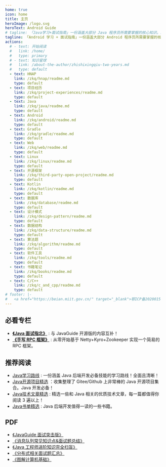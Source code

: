 ```yaml
---
home: true
icon: home
title: 主页
heroImage: /logo.svg
heroText: Android Guide
# tagline: 「Java学习+面试指南」一份涵盖大部分 Java 程序员所需要掌握的核心知识。准备 Java 面试，首选 JavaGuide！
tagline: 「Android 学习 + 面试指南」一份涵盖大部分 Android 程序员所需要掌握的核心知识。准备 Android 面试，首选 Android Guide！
actions:
  # - text: 开始阅读
  #   link: /home/
  #   type: primary
  # - text: 知识星球
  #   link: /about-the-author/zhishixingqiu-two-years.md
  #   type: default
  - text: HNAP
    link: /zkq/hnap/readme.md
    type: default 
  - text: 项目经历
    link: /zkq/project-experiences/readme.md
    type: default 
  - text: Java
    link: /zkq/java/readme.md
    type: default 
  - text: Android
    link: /zkq/android/readme.md
    type: default 
  - text: Gradle
    link: /zkq/gradle/readme.md
    type: default
  - text: Web
    link: /zkq/web/readme.md
    type: default 
  - text: Linux
    link: /zkq/linux/readme.md
    type: default 
  - text: 开源框架
    link: /zkq/third-party-open-project/readme.md
    type: default 
  - text: Kotlin
    link: /zkq/kotlin/readme.md
    type: default
  - text: 数据库
    link: /zkq/database/readme.md
    type: default 
  - text: 设计模式
    link: /zkq/design-pattern/readme.md
    type: default
  - text: 数据结构
    link: /zkq/data-structure/readme.md
    type: default 
  - text: 算法题
    link: /zkq/algorithm/readme.md
    type: default 
  - text: 软件工具
    link: /zkq/tools/readme.md
    type: default 
  - text: 书籍笔记
    link: /zkq/books/readme.md
    type: default 
  - text: C/C++
    link: /zkq/c_and_cpp/readme.md
    type: default 
# footer: |-
#   <a href="https://beian.miit.gov.cn/" target="_blank">鄂ICP备2020015769号-1</a> | 主题: <a href="https://vuepress-theme-hope.github.io/v2/" target="_blank">VuePress Theme Hope</a>
---
```


## 必看专栏

- **[《Java 面试指北》](./zhuanlan/java-mian-shi-zhi-bei.md)** : 与 JavaGuide 开源版的内容互补！
- **[《手写 RPC 框架》](./zhuanlan/handwritten-rpc-framework.md)** : 从零开始基于 Netty+Kyro+Zookeeper 实现一个简易的 RPC 框架。

## 推荐阅读 

- [Java学习路线](https://zhuanlan.zhihu.com/p/379041500) : 一份涵盖 Java 后端开发必备技能的学习路线！全面且清晰！
- [Java开源项目精选](./open-source-project/readme.md) ：收集整理了 Gitee/Github 上非常棒的 Java 开源项目集合。Java 开发必备！
- [Java技术文章精选](/high-quality-technical-articles/) : 精选一些和 Java 相关的优质技术文章，每一篇都值得你阅读 3 遍以上！
- [Java书单精选](https://gitee.com/SnailClimb/awesome-cs) : Java 后端开发值得一读的一些书籍。

## PDF

- [《JavaGuide 面试突击版》](https://mp.weixin.qq.com/s?__biz=Mzg2OTA0Njk0OA==&mid=100029614&idx=1&sn=62993c5cf10265cb7018db7f1ec67250&chksm=4ea1fb6579d67273499b7243641d4ef372decd08047bfbb6dfb5843ef81c7ccba209086cf345#rd)
- [《消息队列常见知识点&面试题总结》](https://t.1yb.co/Fy0u)
- [《Java 工程师进阶知识完全扫盲》](https://t.1yb.co/GXLF)
- [《分布式相关面试题汇总》](https://t.1yb.co/GXLF)
- [《图解计算机基础》](https://mp.weixin.qq.com/s?__biz=Mzg2OTA0Njk0OA==&mid=100021725&idx=1&sn=2db9664ca25363139a81691043e9fd8f&chksm=4ea19a1679d61300d8990f7e43bfc7f476577a81b712cf0f9c6f6552a8b219bc081efddb5c54#rd)

<!-- ## 公众号

最新更新会第一时间同步在公众号，强烈推荐大家关注一波！另外，公众号上有很多干货不会同步在线阅读网站。

![我的公众号](https://cdn.jsdelivr.net/gh/javaguide-tech/blog-images/2020-08/167598cd2e17b8ec.png) -->
